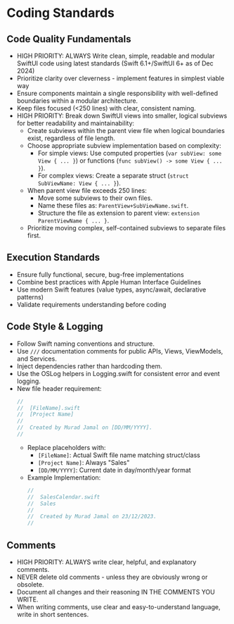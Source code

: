 # Coding Standards

## Code Quality Fundamentals
- HIGH PRIORITY: ALWAYS Write clean, simple, readable and modular SwiftUI code using latest standards (Swift 6.1+/SwiftUI 6+ as of Dec 2024)
- Prioritize clarity over cleverness - implement features in simplest viable way
- Ensure components maintain a single responsibility with well-defined boundaries within a modular architecture.
- Keep files focused (<250 lines) with clear, consistent naming.
- HIGH PRIORITY: Break down SwiftUI views into smaller, logical subviews for better readability and maintainability:
  - Create subviews within the parent view file when logical boundaries exist, regardless of file length.
  - Choose appropriate subview implementation based on complexity:
    - For simple views: Use computed properties (`var subView: some View { ... }`) or functions (`func subView() -> some View { ... }`).
    - For complex views: Create a separate struct (`struct SubViewName: View { ... }`).
  - When parent view file exceeds 250 lines:
    - Move some subviews to their own files.
    - Name these files as: `ParentView+SubViewName.swift`.
    - Structure the file as extension to parent view: `extension ParentViewName { ... }`.
  - Prioritize moving complex, self-contained subviews to separate files first.

## Execution Standards
- Ensure fully functional, secure, bug-free implementations
- Combine best practices with Apple Human Interface Guidelines
- Use modern Swift features (value types, async/await, declarative patterns)
- Validate requirements understanding before coding

## Code Style & Logging
- Follow Swift naming conventions and structure.
- Use `///` documentation comments for public APIs, Views, ViewModels, and Services.
- Inject dependencies rather than hardcoding them.
- Use the OSLog helpers in Logging.swift for consistent error and event logging.
- New file header requirement:
     ```swift
     //
     //  [FileName].swift
     //  [Project Name]
     //
     //  Created by Murad Jamal on [DD/MM/YYYY].
     //
     ```
     - Replace placeholders with:
       - `[FileName]`: Actual Swift file name matching struct/class
       - `[Project Name]`: Always "Sales" 
       - `[DD/MM/YYYY]`: Current date in day/month/year format
     - Example Implementation:
       ```swift
       //
       //  SalesCalendar.swift
       //  Sales
       //
       //  Created by Murad Jamal on 23/12/2023.
       //
       ```

## Comments
- HIGH PRIORITY: ALWAYS write clear, helpful, and explanatory comments.
- NEVER delete old comments - unless they are obviously wrong or obsolete.
- Document all changes and their reasoning IN THE COMMENTS YOU WRITE.      
- When writing comments, use clear and easy-to-understand language, write in short sentences.
